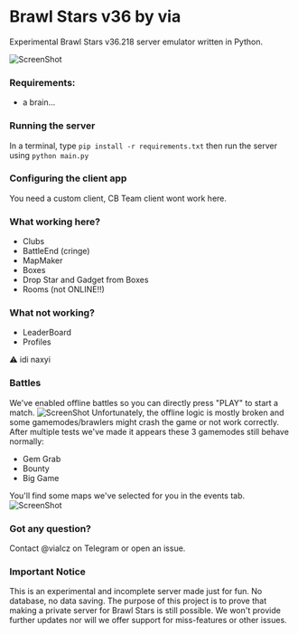 # Brawl Stars v36 by via

Experimental Brawl Stars v36.218 server emulator written in Python.

![ScreenShot](https://cdn.discordapp.com/attachments/1006967643598753823/1010214258446979204/Screenshot_2022-08-19-18-49-11-927_com.supercell.brawlstars.jpg)

### Requirements:
- a brain...

### Running the server
In a terminal, type `pip install -r requirements.txt` then run the server using `python main.py`

### Configuring the client app
You need a custom client, CB Team client wont work here. 

### What working here?
- Clubs
- BattleEnd (cringe)
- MapMaker
- Boxes
- Drop Star and Gadget from Boxes
- Rooms (not ONLINE!!)

### What not working?
- LeaderBoard
- Profiles 

⚠️ idi naxyi
### Battles
We've enabled offline battles so you can directly press "PLAY" to start a match.
![ScreenShot](https://cdn.discordapp.com/attachments/704364452891590778/885473792208543774/Screenshot_20210909-133614_BS_v36.jpg) 
Unfortunately, the offline logic is mostly broken and some gamemodes/brawlers might crash the game or not work correctly. 
After multiple tests we've made it appears these 3 gamemodes still behave normally:
- Gem Grab
- Bounty
- Big Game

You'll find some maps we've selected for you in the events tab.
![ScreenShot](https://cdn.discordapp.com/attachments/704364452891590778/885475373175939132/Screenshot_20210909-134247_BS_v36.jpg) 

### Got any question?
Contact @viaIcz on Telegram or open an issue.

### Important Notice
This is an experimental and incomplete server made just for fun. No database, no data saving. 
The purpose of this project is to prove that making a private server for Brawl Stars is still possible.
We won't provide further updates nor will we offer support for miss-features or other issues.
